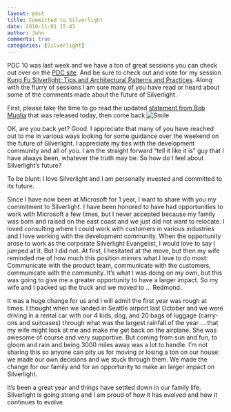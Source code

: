 ```yaml
---
layout: post
title: Committed to Silverlight
date: 2010-11-01 15:43
author: John
comments: true
categories: [Silverlight]
---
```

<p>PDC 10 was last week and we have a ton of great sessions you can check out over on the <a href="http://www.microsoftpdc.com/">PDC site</a>. And be sure to check out and vote for my session <a href="http://jpapa.me/pdc10kungfu">Kung Fu Silverlight: Tips and Architectural Patterns and Practices</a>. Along with the flurry of sessions I am sure many of you have read or heard about some of the comments made about the future of Silverlight. </p>  <p>First, please take the time to go read the updated <a href="http://team.silverlight.net/announcement/pdc-and-silverlight/">statement from Bob Muglia</a> that was released today, then come back <img style="border-bottom-style: none; border-right-style: none; border-top-style: none; border-left-style: none" class="wlEmoticon wlEmoticon-smile" alt="Smile" src="http://images.johnpapa.net/wp-content/uploads/files/media/image/Windows-Live-Writer/Committed-to-Silverlight_B1CE/wlEmoticon-smile_2.png" /></p>  <p>OK, are you back yet? Good. I appreciate that many of you have reached out to me in various ways looking for some guidance over the weekend on the future of Silverlight. I appreciate my ties with the development community and all of you. I am the straight forward “tell it like it is” guy that I have always been, whatever the truth may be. So how do I feel about Silverlight’s future?</p>  <p>To be blunt: I love Silverlight and I am personally invested and committed to its future. </p>  <p>Since I have now been at Microsoft for 1 year, I want to share with you my commitment to Silverlight. I have been honored to have had opportunities to work with Microsoft a few times, but I never accepted because my family was born and raised on the east coast and we just did not want to relocate. I loved consulting where I could work with customers in various industries and I love working with the development community. When the opportunity arose to work as the corporate Silverlight Evangelist, I would love to say I jumped at it. But I did not. At first, I hesitated at the move, but then my wife reminded me of how much this position mirrors what I love to do most: Communicate with the product team, communicate with the customers, communicate with the community. It’s what I was doing on my own, but this was going to give me a greater opportunity to have a larger impact. So my wife and I packed up the truck and we moved to … Redmond. </p>  <p>It was a huge change for us and I will admit the first year was rough at times. I thought when we landed in Seattle airport last October and we were driving in a rental car with our 4 kids, dog, and 20 bags of luggage (carry-ons and suitcases) through what was the largest rainfall of the year … that my wife might look at me and make me get back on the airplane. She was awesome of course and very supportive. But coming from sun and fun, to gloom and rain and being 3000 miles away was a lot to handle. I’m not sharing this so anyone can pity us for moving or losing a ton on our house: we made our own decisions and we stuck through them. We made the change for our family and for an opportunity to make an larger impact on Silverlight.</p>  <p>It’s been a great year and things have settled down in our family life. Silverlight is going strong and I am proud of how it has evolved and how it continues to evolve. </p>

